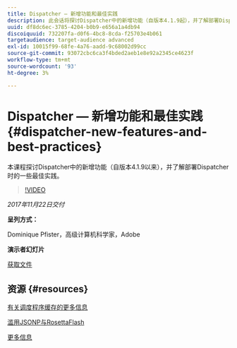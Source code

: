 ```yaml
---
title: Dispatcher — 新增功能和最佳实践
description: 此会话将探讨Dispatcher中的新增功能（自版本4.1.9起），并了解部署Dispatcher时的一些最佳实践。
uuid: df8dc6ec-3785-4204-b0b9-e656a1a4db94
discoiquuid: 732207fa-d0f6-4bc8-8cda-f25703e4b061
targetaudience: target-audience advanced
exl-id: 10015f99-68fe-4a76-aadd-9c68002d99cc
source-git-commit: 93072cbc6ca3f4bded2aeb1e8e92a2345ce4623f
workflow-type: tm+mt
source-wordcount: '93'
ht-degree: 3%

---
```


# Dispatcher — 新增功能和最佳实践{#dispatcher-new-features-and-best-practices}

本课程探讨Dispatcher中的新增功能（自版本4.1.9以来），并了解部署Dispatcher时的一些最佳实践。

>[!VIDEO](https://video.tv.adobe.com/v/20842/?quality=9)

*2017年11月22日交付*

**呈列方式：**

Dominique Pfister，高级计算机科学家，Adobe

**演示者幻灯片**

[获取文件](assets/dispatcher-aemgemsnov2017.pdf)

## 资源 {#resources}

[有关调度程序缓存的更多信息](https://github.com/cqsupport/webinar-dispatchercache)

[滥用JSONP与RosettaFlash](https://miki.it/blog/2014/7/8/abusing-jsonp-with-rosetta-flash/)

[更多信息](https://adobe-consulting-services.github.io/acs-aem-commons/features/dispatcher-ttl/index.html)

<!--
[Get back to the Overview](https://helpx.adobe.com/experience-manager/kt/eseminars/gems/aem-index.html)
-->
